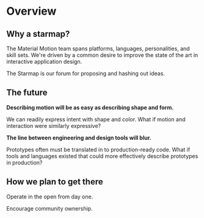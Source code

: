 # Overview

## Why a starmap?

The Material Motion team spans platforms, languages, personalities, and skill sets. We're driven by a common desire to improve the state of the art in interactive application design.

The Starmap is our forum for proposing and hashing out ideas.

## The future

**Describing motion will be as easy as describing shape and form.**

We can readily express intent with shape and color. What if motion and interaction were similarly expressive?

**The line between engineering and design tools will blur.**

Prototypes often must be translated in to production-ready code. What if tools and languages existed that could more effectively describe prototypes in production?

## How we plan to get there

Operate in the open from day one.

Encourage community ownership.

